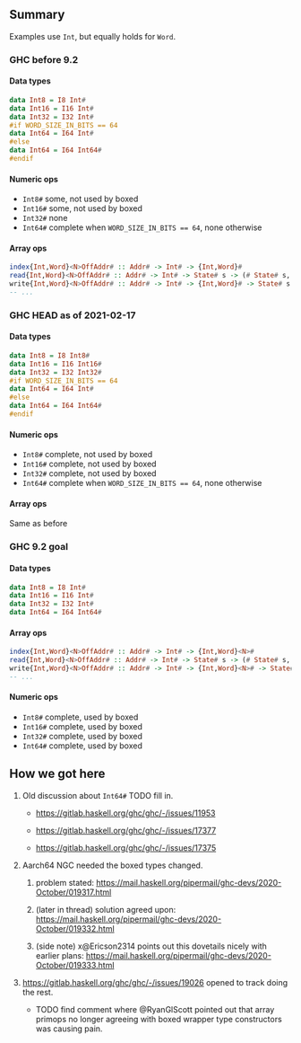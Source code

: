 ## Summary

Examples use `Int`, but equally holds for `Word`.

### GHC before 9.2

#### Data types
```haskell
data Int8 = I8 Int#
data Int16 = I16 Int#
data Int32 = I32 Int#
#if WORD_SIZE_IN_BITS == 64
data Int64 = I64 Int#
#else
data Int64 = I64 Int64#
#endif
```

#### Numeric ops
- `Int8#` some, not used by boxed
- `Int16#` some, not used by boxed
- `Int32#` none
- `Int64#` complete when `WORD_SIZE_IN_BITS == 64`, none otherwise

#### Array ops
```haskell
index{Int,Word}<N>OffAddr# :: Addr# -> Int# -> {Int,Word}#
read{Int,Word}<N>OffAddr# :: Addr# -> Int# -> State# s -> (# State# s, {Int,Word}# #)
write{Int,Word}<N>OffAddr# :: Addr# -> Int# -> {Int,Word}# -> State# s -> State# s
-- ...
```

### GHC HEAD as of 2021-02-17

#### Data types
```haskell
data Int8 = I8 Int8#
data Int16 = I16 Int16#
data Int32 = I32 Int32#
#if WORD_SIZE_IN_BITS == 64
data Int64 = I64 Int#
#else
data Int64 = I64 Int64#
#endif
```

#### Numeric ops
- `Int8#` complete, not used by boxed
- `Int16#` complete, not used by boxed
- `Int32#` complete, not used by boxed
- `Int64#` complete when `WORD_SIZE_IN_BITS == 64`, none otherwise

#### Array ops
Same as before

### GHC 9.2 goal

#### Data types
```haskell
data Int8 = I8 Int#
data Int16 = I16 Int#
data Int32 = I32 Int#
data Int64 = I64 Int64#
```

#### Array ops
```haskell
index{Int,Word}<N>OffAddr# :: Addr# -> Int# -> {Int,Word}<N>#
read{Int,Word}<N>OffAddr# :: Addr# -> Int# -> State# s -> (# State# s, {Int,Word}<N># #)
write{Int,Word}<N>OffAddr# :: Addr# -> Int# -> {Int,Word}<N># -> State# s -> State# s
-- ...
```

#### Numeric ops
- `Int8#` complete, used by boxed
- `Int16#` complete, used by boxed
- `Int32#` complete, used by boxed
- `Int64#` complete, used by boxed

## How we got here

1. Old discussion about `Int64#` TODO fill in.

   - https://gitlab.haskell.org/ghc/ghc/-/issues/11953

   - https://gitlab.haskell.org/ghc/ghc/-/issues/17377

   - https://gitlab.haskell.org/ghc/ghc/-/issues/17375

2. Aarch64 NGC needed the boxed types changed.

   1. problem stated: https://mail.haskell.org/pipermail/ghc-devs/2020-October/019317.html

   2. (later in thread) solution agreed upon: https://mail.haskell.org/pipermail/ghc-devs/2020-October/019332.html

   3. (side note) x@Ericson2314 points out this dovetails nicely with earlier plans: https://mail.haskell.org/pipermail/ghc-devs/2020-October/019333.html

3. https://gitlab.haskell.org/ghc/ghc/-/issues/19026 opened to track doing the rest.

   - TODO find comment where @RyanGlScott pointed out that array primops no longer agreeing with boxed wrapper type constructors was causing pain.
